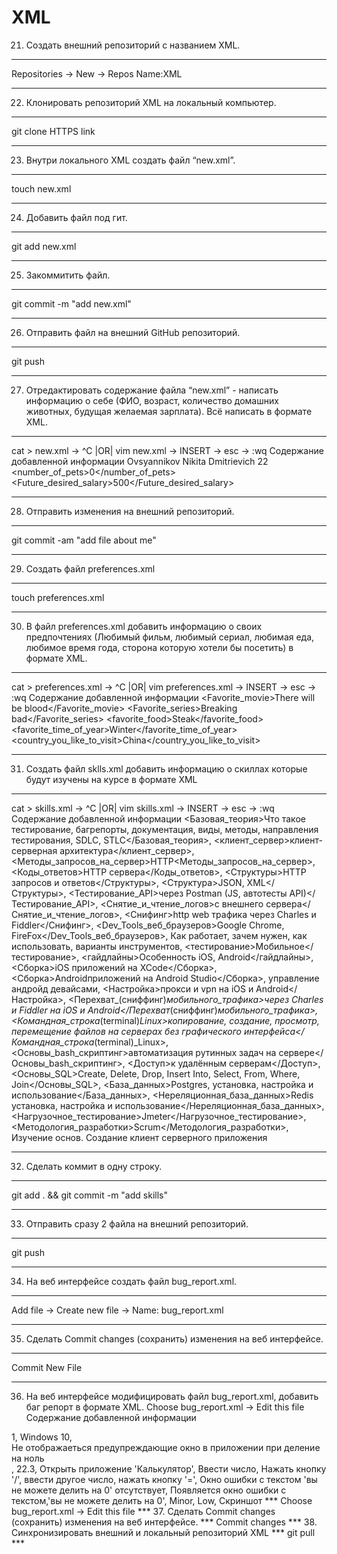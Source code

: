 # XML

 21. Создать внешний репозиторий c названием XML.
***
Repositories -> New -> Repos Name:XML
***
 22. Клонировать репозиторий XML на локальный компьютер.
***
git clone HTTPS link
***
 23. Внутри локального XML создать файл “new.xml”.
***
touch new.xml
***
 24. Добавить файл под гит.
***
git add new.xml
***
 25. Закоммитить файл.
***
git commit -m "add new.xml"
***
 26. Отправить файл на внешний GitHub репозиторий.
***
git push
***
 27. Отредактировать содержание файла “new.xml” - написать информацию о себе (ФИО, возраст, количество домашних животных, будущая желаемая зарплата). Всё написать в формате XML.
***
cat > new.xml -> ^C |OR| vim new.xml -> INSERT -> esc -> :wq
Содержание добавленной информации
<info>
 <FIO>Ovsyannikov Nikita Dmitrievich</FIO>
 <AGE>22</AGE>
 <number_of_pets>0</number_of_pets>
 <Future_desired_salary>500</Future_desired_salary>
</info>
***
 28. Отправить изменения на внешний репозиторий.
***
git commit -am "add file about me"
***
 29. Создать файл preferences.xml
***
touch preferences.xml
***
 30. В файл preferences.xml добавить информацию о своих предпочтениях (Любимый фильм, любимый сериал, любимая еда, любимое время года, сторона которую хотели бы посетить) в формате XML.
***
cat > preferences.xml -> ^C |OR| vim preferences.xml -> INSERT -> esc -> :wq
Содержание добавленной информации
<Favorite>
 <Favorite_movie>There will be blood</Favorite_movie>
 <Favorite_series>Breaking bad</Favorite_series>
 <favorite_food>Steak</favorite_food>
 <favorite_time_of_year>Winter</favorite_time_of_year>
 <country_you_like_to_visit>China</country_you_like_to_visit>
</Favorite>
***
 31. Создать файл sklls.xml добавить информацию о скиллах которые будут изучены на курсе в формате XML
***
cat > skills.xml -> ^C |OR| vim skills.xml -> INSERT -> esc -> :wq
Содержание добавленной информации
<skills>
    <Базовая_теория>Что такое тестирование, багрепорты, документация, виды, методы, направления тестирования, SDLC, STLC</Базовая_теория>,
    <клиент_сервер>клиент-серверная архитектура</клиент_сервер>,
    <Методы_запросов_на_сервер>HTTP<Методы_запросов_на_сервер>,
    <Коды_ответов>HTTP сервера</Коды_ответов>,
    <Структуры>HTTP запросов и ответов</Структуры>,
    <Структура>JSON, XML</Структуры>,
    <Тестирование_API>через Postman (JS, автотесты API)</Тестирование_API>,
    <Снятие_и_чтение_логов>c внешнего сервера</Снятие_и_чтение_логов>,
    <Снифинг>http web трафика через Charles и Fiddler</Снифинг>,
    <Dev_Tools_веб_браузеров>Google Chrome, FireFox</Dev_Tools_веб_браузеров>,
    <VPN>Как работает, зачем нужен, как использовать, варианты инструментов</VPN>,
    <тестирование>Мобильное</тестирование>,
    <гайдлайны>Особенность iOS, Android</гайдлайны>,
    <Сборка>iOS приложений на XCode</Сборка>,
    <Сборка>Androidприложений на Android Studio</Сборка>,
    <ADB>управление андройд девайсами</ADB>,
    <Настройка>прокси и vpn на iOS и Android</Настройка>,
    <Перехват_(сниффинг)_мобильного_трафика>через Charles и Fiddler на iOS и Android</Перехват_(сниффинг)_мобильного_трафика>,
    <Командная_строка_(terminal)_Linux>копирование, создание, просмотр, перемещение файлов на серверах без графического интерфейса</Командная_строка_(terminal)_Linux>,
    <Основы_bash_скриптинг>автоматизация рутинных задач на сервере</Основы_bash_скриптинг>,
    <Доступ>к удалённым серверам</Доступ>,
    <Основы_SQL>Create, Delete, Drop, Insert Into, Select, From, Where, Join</Основы_SQL>,
    <База_данных>Postgres, установка, настройка и использование</База_данных>,
    <Нереляционная_база_данных>Redis установка, настройка и использование</Нереляционная_база_данных>,
    <Нагрузочное_тестирование>Jmeter</Нагрузочное_тестирование>,
    <Методология_разработки>Scrum</Методология_разработки>,
    <Python>Изучение основ. Создание клиент серверного приложения</Python>
</skills>
***
 32. Сделать коммит в одну строку.
***
git add . && git commit -m "add skills"
***
 33. Отправить сразу 2 файла на внешний репозиторий.
***
git push
***
 34. На веб интерфейсе создать файл bug_report.xml.
***
Add file -> Create new file -> Name: bug_report.xml
***
 35. Сделать Commit changes (сохранить) изменения на веб интерфейсе.
***
Commit New File
***
 36. На веб интерфейсе модифицировать файл bug_report.xml, добавить баг репорт в формате XML.
Choose bug_report.xml -> Edit this file
Содержание добавленной информации
<bug>
    <ID>1</ID>,
    <Version>Windows 10</Version>,
    <Summary>Не отображаеться предупреждающие окно в приложении при деление на ноль</Summary>,
    <Req_id>22.3</Req_id>,
    <Steps>Открыть приложение 'Калькулятор', Ввести число, Нажать кнопку '/', ввести другое число, нажать кнопку '='</Steps>,
    <Actual_result>Окно ошибки с текстом 'вы не можете делить на 0' отсутствует</Actual_result>,
    <Expected_result>Появляется окно ошибки с текстом,'вы не можете делить на 0'</Expected_result>,
    <Severity>Minor</Severity>,
    <Priority>Low</Priority>,
    <Attachments>Скриншот</Attachments>
</bug>
***
Choose bug_report.xml -> Edit this file
***
 37. Сделать Commit changes (сохранить) изменения на веб интерфейсе.
***
Commit changes
***
 38. Синхронизировать внешний и локальный репозиторий XML
***
git pull
***

